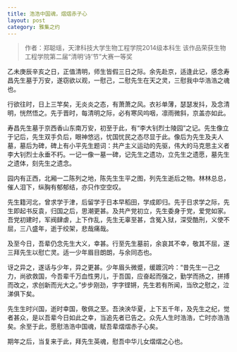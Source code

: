 ```yaml
---
title: 浩浩中国魂，熠熠赤子心
layout: post
category: 雅集之约
---
```


>作者：郑聪瑶，天津科技大学生物工程学院2014级本科生
>该作品荣获生物工程学院第二届“清明‘诗’节”大赛一等奖

乙未庚辰辛亥之日，正值清明，师生皆假三日之际。余先赴京，适逢此记，感念寿昌先生墓于万安，遂窃欲以观，一慰己，二慰先生在天之灵，三慰我中华浩浩之魂也。

行欲往时，日上三竿矣，无炎炎之态，有萧萧之风。衣衫单薄，瑟瑟发抖，及念清明，恍然悟之。先于晋时，每清明之际，必有寒风呜咽，凛雨微斜，京盖亦如此。

寿昌先生墓于京西香山东南万安，初至于此，有“李大钊烈士陵园”之记。先生像立于记后，先生双手负后，眼神悠远，忧国忧民之态尽显于此。像后为先生及夫人墓，墓后为碑，碑上有小平先生题词：共产主义运动的先驱，伟大的马克思主义者 李大钊烈士永垂不朽。一记一像一墓一碑，记先生之遗功，立先生之遗愿，墓先生之遗体，刻先生之遗念。

园内有正西，北厢一二陈列之地，陈先生生平之图，列先生逝后之物。林林总总，催人泪下，纵胸有郁郁结，亦只作空空叹。

先生籍河北，曾求学于津，后留学于日本早稻田，学成即归。先于日求学之际，先生即起书反袁，归国之后，思潮更甚。及共产党初立，先生委身于党，爱党如家。吾党初建时，军阀肆虐，上下作乱，先生无辜至甚，含冤入狱，深受酷刑，义使不屈，三八盛年，逝于绞架，悲哉痛哉。

及至今日，吾辈仍念先生大义，幸甚。行至先生墓前，余哀其不幸，敬其不屈，遂三拜先生以慰亡灵。适一少年眉目朗朗，与余同态也。

讶之异之，遂话与少年，异之更甚。少年眉头微蹙，缓踱沉吟：“昔先生一己之力，尚欲救国，今吾辈千万血性男儿，于吾国，应奋起而强之，勤学而扬之，拼搏而改之，求创新而光大之。”步步刚劲，字字铿锵，先生若有所闻，当欣之慰之，泣涕俱下矣。

先生生时兴国，逝时幸国，敬佩之至。吾泱泱华夏，上下五千年，及先生之纪，觉者甚众，是以吾辈今日如此之幸，当追先者已告之。众先人生时浩浩，亡时亦浩浩矣。余至于此，愿慰浩浩中国魂，赋吾辈熠熠赤子心矣。

期年之后，当复来于此，拜先生英魂，慰吾中华儿女熠熠之心也。
